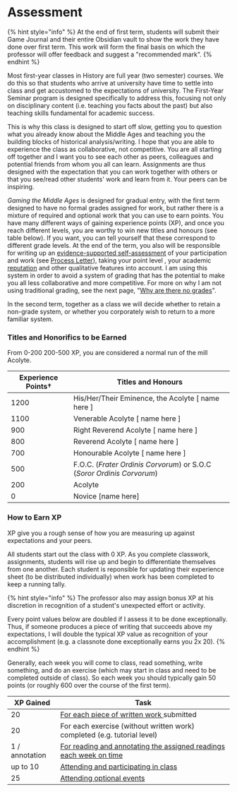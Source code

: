 # Assessment

{% hint style="info" %}
At the end of first term, students will submit their Game Journal and their entire Obsidian vault to show the work they have done over first term. This work will form the final basis on which the professor will offer feedback and suggest a "recommended mark".&#x20;
{% endhint %}

Most first-year classes in History are full year (two semester) courses. We do this so that students who arrive at university have time to settle into class and get accustomed to the expectations of university. The First-Year Seminar program is designed specifically to address this, focusing not only on disciplinary content (i.e. teaching you facts about the past) but also teaching skills fundamental for academic success.&#x20;

This is why this class is designed to start off slow, getting you to question what you already know about the Middle Ages and teaching you the building blocks of historical analysis/writing. I hope that you are able to experience the class as collaborative, not competitive. You are all starting off together and I want you to see each other as peers, colleagues and potential friends from whom you all can learn. Assignments are thus designed with the expectation that you can work together with others or that you see/read other students' work and learn from it. Your peers can be inspiring.&#x20;

_Gaming the Middle Ages_ is designed for gradual entry, with the first term designed to have no formal grades assigned for work, but rather there is a mixture of required and optional work that you can use to earn points. You have many different ways of gaining experience points (XP), and once you reach different levels, you are worthy to win new titles and honours (see table below). If you want, you can tell yourself that these correspond to different grade levels. At the end of the term, you also will be responsible for writing up an [evidence-supported self-assessment](../coursework/process-letters.md) of your participation and work (see [Process Letter](../coursework/process-letters.md)), taking your point level , your academic [reputation](../deadlines.md#academic-reputation) and other qualitative features into account. I am using this system in order to avoid a system of grading that has the potential to make you all less collaborative and more competitive. For more on why I am not using traditional grading, see the next page, "[Why are there no grades](why-no-grades.md)".

In the second term, together as a class we will decide whether to retain a non-grade system, or whether you corporately wish to return to a more familiar system.&#x20;

### Titles and Honorifics to be Earned

From 0-200  200-500 XP, you are considered a normal run of the mill Acolyte.&#x20;

| Experience Points† | Titles and Honours                                                     |
| ------------------ | ---------------------------------------------------------------------- |
| 1200               | His/Her/Their Eminence, the Acolyte \[ name here ]                     |
| 1100               | Venerable Acolyte \[ name here ]                                       |
| 900                | Right Reverend Acolyte \[ name here ]                                  |
| 800                | Reverend Acolyte \[ name here ]                                        |
| 700                | Honourable Acolyte \[ name here ]                                      |
| 500                | F.O.C. (_Frater Ordinis Corvorum_) or S.O.C (_Soror Ordinis Corvorum_) |
| 200                | Acolyte                                                                |
| 0                  | Novice \[name here]                                                    |

### How to Earn XP

XP give you a rough sense of how you are measuring up against expectations and your peers.&#x20;

All students start out the class with 0 XP. As you complete classwork, assignments, students will rise up and begin to differentiate themselves from one another. Each student is reponsible for updating their experience sheet (to be distributed individually) when work has been completed to keep a running tally.&#x20;

{% hint style="info" %}
The professor also may assign bonus XP at his discretion in recognition of a student's unexpected effort or activity.&#x20;

Every point values below are doubled if I assess it to be done exceptionally. Thus, if someone produces a piece of writing that succeeds above my expectations, I will double the typical XP value as recognition of your accomplishment (e.g. a classnote done exceptionally earns you 2x 20).&#x20;
{% endhint %}

Generally, each week you will come to class, read something, write something, and do an exercise (which may start in class and need to be completed outside of class). So each week you should typically gain 50 points (or roughly 600 over the course of the first term).&#x20;

| XP Gained      | Task                                                                                            |
| -------------- | ----------------------------------------------------------------------------------------------- |
| 20             | [For each piece of written work ](../coursework/reflections/)submitted                          |
| 20             | For each exercise (without written work) completed (e.g. tutorial level)                        |
| 1 / annotation | [For reading and annotating the assigned readings each week on time](../coursework/readings.md) |
| up to 10       | [Attending and participating in class](../coursework/participation.md)                          |
| 25             | [Attending optional events](../../optional-learning-activities.md)                              |

